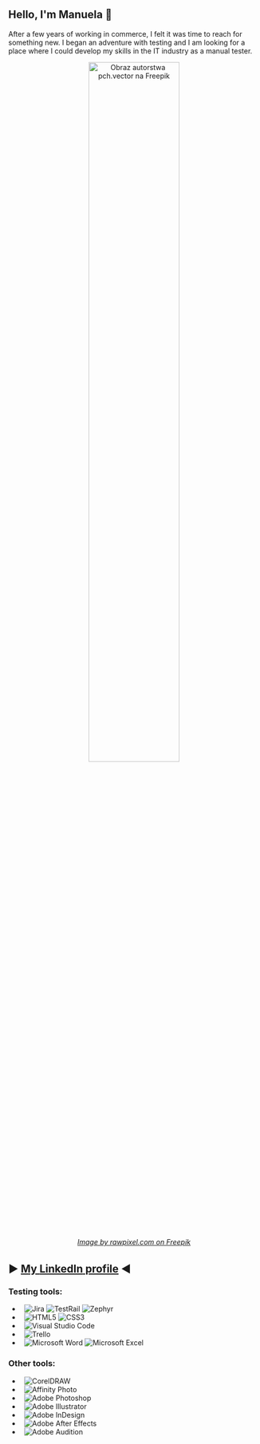 ##  Hello, I'm Manuela :wave:

After a few years of working in commerce, I felt it was time to reach for something new. I began an adventure with testing and I am looking for a place where I could develop my skills in the IT industry as a manual tester.


<p align="center"><img src="https://img.freepik.com/darmowe-wektory/szczesliwi-malutcy-ludzie-w-poblizu-ogromnej-powitalnej-plaskiej-ilustracji_74855-10808.jpg?w=996&t=st=1682616745~exp=1682617345~hmac=fab41c3fde42b90b7c3c0be59b2df240ad1609b2539bceec7e4ad87ebfd0b29e" alt="Obraz autorstwa pch.vector na Freepik" width="60%"></p>

###### <p align="center"><a href="https://pl.freepik.com/darmowe-wektory/szczesliwi-malutcy-ludzie-w-poblizu-ogromnej-powitalnej-plaskiej-ilustracji_11235579.htm#query=welcome&position=10&from_view=search&track=robertav1_2_sidr" target="_blank">Image by rawpixel.com on Freepik</a></p> 

## ▶️ <a href="https://www.linkedin.com/in/manuela-wystup/"> My <b>LinkedIn</b> profile</a> ◀️

### Testing tools:

- &nbsp; ![Jira](https://img.shields.io/badge/-Jira-0A1A2F?style=flat&logo=jira&logoColor=00d8fd)
         ![TestRail](https://img.shields.io/badge/-TestRail-0A1A2F?style=flat&logo=testrail&logoColor=00d8fd)
         ![Zephyr](https://img.shields.io/badge/-Zephyr-0A1A2F?style=flat&logo=zephyr&logoColor=00d8fd)
- &nbsp; ![HTML5](https://img.shields.io/badge/-HTML5-0A1A2F?style=flat&logo=html5&logoColor=00d8fd)
         ![CSS3](https://img.shields.io/badge/-CSS3-0A1A2F?style=flat&logo=css3&logoColor=00d8fd)
- &nbsp; ![Visual Studio Code](https://img.shields.io/badge/-Visual%20Studio%20Code-0A1A2F?style=flat&logo=visual-studio-code&logoColor=007ACC)
- &nbsp; ![Trello](https://img.shields.io/badge/-Trello-0A1A2F?style=flat&logo=trello&logoColor=00d8fd)
- &nbsp; ![Microsoft Word](https://img.shields.io/badge/-Microsoft%20Word-0A1A2F?style=flat&logo=microsoftword&logoColor=00d8fd)
         ![Microsoft Excel](https://img.shields.io/badge/-Microsoft%20Excel-0A1A2F?style=flat&logo=microsoftexcel&logoColor=00d8fd)

### Other tools:
- &nbsp; ![CorelDRAW](https://img.shields.io/badge/-CorelDRAW-0A1A2F?style=flat&logo=coreldraw&logoColor=00d8fd)
- &nbsp; ![Affinity Photo](https://img.shields.io/badge/-Affinity%20Photo-0A1A2F?style=flat&logo=affinityphoto&logoColor=00d8fd)
- &nbsp; ![Adobe Photoshop](https://img.shields.io/badge/-Adobe%20Photoshop-0A1A2F?style=flat&logo=adobephotoshop&logoColor=00d8fd)
- &nbsp; ![Adobe Illustrator](https://img.shields.io/badge/-Adobe%20Illustrator-0A1A2F?style=flat&logo=adobeillustrator&logoColor=00d8fd)
- &nbsp; ![Adobe InDesign](https://img.shields.io/badge/-Adobe%20InDesign-0A1A2F?style=flat&logo=adobeindesign&logoColor=00d8fd)
- &nbsp; ![Adobe After Effects](https://img.shields.io/badge/-Adobe%20After%20Effects-0A1A2F?style=flat&logo=adobeaftereffects&logoColor=00d8fd)
- &nbsp; ![Adobe Audition](https://img.shields.io/badge/-Adobe%20Audition-0A1A2F?style=flat&logo=adobeaudition&logoColor=00d8fd)

<!---
Caounee/Caounee is a ✨ special ✨ repository because its `README.md` (this file) appears on your GitHub profile.
You can click the Preview link to take a look at your changes.
--->
